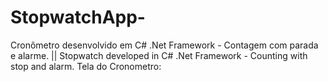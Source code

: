 # StopwatchApp-
Cronômetro desenvolvido em C# .Net Framework - Contagem com parada e alarme. || Stopwatch developed in C# .Net Framework - Counting with stop and alarm. Tela do Cronometro:
